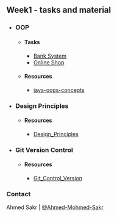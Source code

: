 ## Week1 - tasks and material

- ### OOP
    
    - #### Tasks 
        - [Bank System](OOP_Task1)
        - [Online Shop](OOP_Task2)
    - #### Resources
        - [java-oops-concepts](https://www.javatpoint.com/java-oops-concepts)

- ### Design Principles

  - #### Resources

      - [Design_Principles](Design_Principles)


- ### Git Version Control

    - #### Resources

        - [Git_Control_Version](Git_Controle_Version)

### Contact
Ahmed Sakr | [@Ahmed-Mohmed-Sakr](https://github.com/Ahmed-Mohmed-Sakr)
